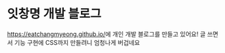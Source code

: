 # 잇창명 개발 블로그

<https://eatchangmyeong.github.io/>에 개인 개발 블로그를 만들고 있어요! 글 쓰면서 기능 구현에 CSS까지 만들려니 엄청나게 버겁네요